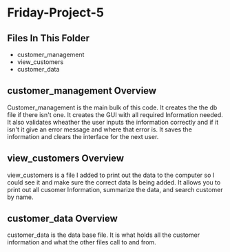 # Friday-Project-5

## Files In This Folder
 - customer_management
 - view_customers
 - customer_data

## customer_management Overview 
Customer_management is the main bulk of this code. It creates the the db file if there isn't one. It creates the GUI with all required Information needed. It also validates wheather the user inputs the information correctly and if it isn't it give an error message and where that error is. It saves the information and clears the interface for the next user.

## view_customers Overview
view_customers is a file I added to print out the data to the computer so I could see it and make sure the correct data Is being added. It allows you to print out all cusomer Information, summarize the data, and search customer by name.

## customer_data Overview
customer_data is the data base file. It is what holds all the customer information and what the other files call to and from.